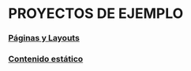 # PROYECTOS DE EJEMPLO

### [Páginas y Layouts](https://github.com/jamj2000/nxapp-router)
### [Contenido estático](https://github.com/jamj2000/nx-static)
